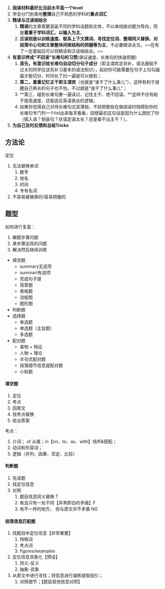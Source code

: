 1. **阅读材料最好比当前水平高一个level**
2. 学会分门别类地**整理**自己不熟悉的学科的**重点词汇**
3. **精读与泛读相结合**
	1. **精读**的文章需要涵盖不同的学科话题和文体，不以单纯做对题为导向，而是**着重于学科词汇、以输入为主**。
	2. **泛读则是以训练速度、联系上下文猜词、寻找定位词、整理同义替换、对段落中心句和文章整体间架结构的把握等为主**，不必要精读全文。==在有了一定基础后可以将精读和泛读相结合。==
4. **有意识养成“不回读”长难句的习惯**(保证速度，长难句的快速把握)
	1. **首先，有意识给长难句自动切分句子成分**（即主谓宾定状补，语法基础不过关的同学应该先补习基本的语法知识），起初你可能需要在句子上勾勾画画才能切分，时间长了扫一遍就可以做到；
	2. **第二，着重记忆主干即主谓宾**（也就是“谁干了什么事儿”），这样有利于提醒自己再长的句子也不怕，不过就是“谁干了什么事儿”；
	3. **第三，碰到长难句要一遍读过、记住主干、绝不回读。**这样不仅有助于提高速度，还能适应英语表达的逻辑。
	4. 如果你觉得自己对待长难句尤其薄弱，不妨把那些在做阅读时阻碍到你的长难句专门列一个list出来每天看看，回想最初这句话是因为什么困扰了你（插入语？倒装句？状语定语太长？还是看不出主干？）。
5. **为自己及时反馈和总结Tricks**

## 方法论
定位
 1. 无法替换单词
	 1. 数字
	 2. 地名
	 3. 时间
	 4. 专有名词
 2. 不容易被替换的/容易把握的

## 题型
如何进行复盘：
1. 解题步骤问题
2. 某步骤出现的问题
3. 解决然后继续训练

+ 填空题
	+ summary无选项
	+ summart有选项
	+ 完成句子提
	+ 简答题
	+ 表格题
	+ 流程图
	+ 图形图
+ 判断题
+ 选择题
	+ 单选题
	+ 单选题（主旨题）
	+ 多选题
+ 配对题
	+ 事物 + 特征
	+ 人物 + 理论
	+ 半句式配对题
	+ 段落细节信息提配对题
	+ 小标题
#### 填空题
1. 定位
2. 考点
3. 回原文
4. 找考点替换
5. 给出答案

考点：
1. 介词； of 从属；in【on、to、as、with】场所&搭配；
2. 动词和形容词；
3. 逻辑（并列、因果、否定、比较）

#### 判断题
1. 先读题
2. 找定位信息
3. 对照
	1. 题目信息同义替换  T
	2. 有且只有一处不同【非黑即白的矛盾】F
	3. 有不一样的地方， 但与原文并不矛盾 NG

#### 段落信息匹配题
1. 找题目中定位信息【非常重要】
	1. 特殊词
	2. 考点词
	3. figures/examples
2. 定位信息具象化【预设】
	1. 同义-反义
	2. 抽象-具象
3. 从原文中进行寻找；将信息进行凝练提取指引；
	1. 对照细节；【题目其他信息对照】
